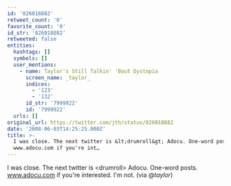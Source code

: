 ```yaml
---
id: '826018882'
retweet_count: '0'
favorite_count: '0'
id_str: '826018882'
retweeted: false
entities:
  hashtags: []
  symbols: []
  user_mentions:
    - name: Taylor's Still Talkin' 'Bout Dystopia
      screen_name: _taylor_
      indices:
        - '123'
        - '132'
      id_str: '7999922'
      id: '7999922'
  urls: []
original_url: https://twitter.com/jth/status/826018882
date: '2008-06-03T14:25:25.000Z'
title: >-
  I was close. The next twitter is &lt;drumroll&gt; Adocu. One-word posts.
  www.adocu.com if you're int…
---
```


I was close. The next twitter is &lt;drumroll&gt; Adocu. One-word posts. www.adocu.com if you're interested. I'm not. (via @_taylor_)